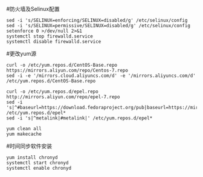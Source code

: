 #防火墙及Selinux配置

	sed -i 's/SELINUX=enforcing/SELINUX=disabled/g' /etc/selinux/config
	sed -i 's/SELINUX=permissive/SELINUX=disabled/g' /etc/selinux/config
	setenforce 0 >/dev/null 2>&1
	systemctl stop firewalld.service
	systemctl disable firewalld.service


#更改yum源

```
curl -o /etc/yum.repos.d/CentOS-Base.repo https://mirrors.aliyun.com/repo/Centos-7.repo
sed -i -e '/mirrors.cloud.aliyuncs.com/d' -e '/mirrors.aliyuncs.com/d' /etc/yum.repos.d/CentOS-Base.repo

curl -o /etc/yum.repos.d/epel.repo http://mirrors.aliyun.com/repo/epel-7.repo
sed -i 's|^#baseurl=https://download.fedoraproject.org/pub|baseurl=https://mirrors.aliyun.com|' /etc/yum.repos.d/epel*
sed -i 's|^metalink|#metalink|' /etc/yum.repos.d/epel*

yum clean all
yum makecache
```



#时间同步软件安装

```
yum install chronyd
systemctl start chronyd
systemctl enable chronyd
```

